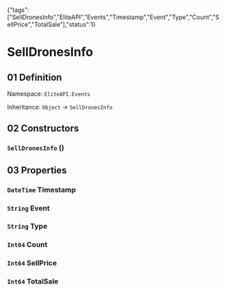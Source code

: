 {"tags":["SellDronesInfo","EliteAPI","Events","Timestamp","Event","Type","Count","SellPrice","TotalSale"],"status":1}

# SellDronesInfo

## 01 Definition

Namespace: `EliteAPI.Events`

Inheritance: `Object` → `SellDronesInfo`

## 02 Constructors

### `SellDronesInfo` ()

## 03 Properties

### `DateTime` Timestamp

### `String` Event

### `String` Type

### `Int64` Count

### `Int64` SellPrice

### `Int64` TotalSale

